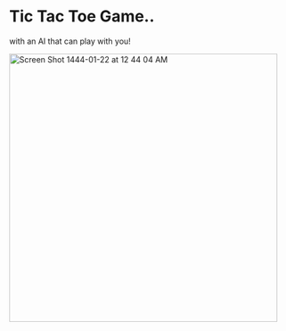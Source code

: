 # Tic Tac Toe Game..

with an AI that can play with you!

<img width="481" alt="Screen Shot 1444-01-22 at 12 44 04 AM" src="https://user-images.githubusercontent.com/62115527/185711246-98cd86f9-9f37-4665-8486-d3b9eaa3bde8.png">
